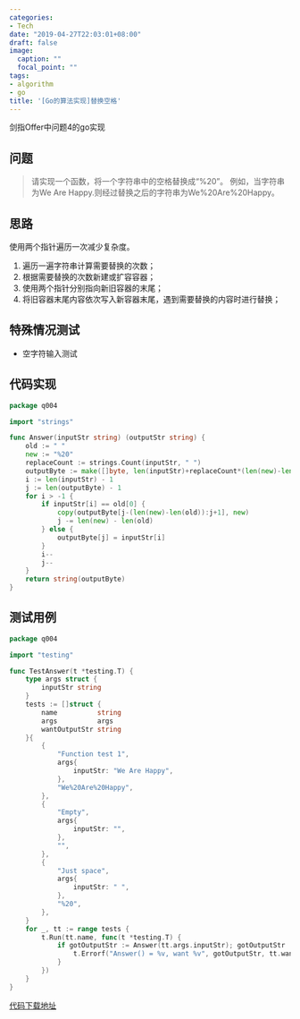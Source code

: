 ```yaml
---
categories:
- Tech
date: "2019-04-27T22:03:01+08:00"
draft: false
image:
  caption: ""
  focal_point: ""
tags:
- algorithm
- go
title: '[Go的算法实现]替换空格'
---
```


剑指Offer中问题4的go实现

<!--more-->

## 问题

> 请实现一个函数，将一个字符串中的空格替换成“%20”。 例如，当字符串为We Are Happy.则经过替换之后的字符串为We%20Are%20Happy。

## 思路

使用两个指针遍历一次减少复杂度。

1. 遍历一遍字符串计算需要替换的次数；
2. 根据需要替换的次数新建或扩容容器；
3. 使用两个指针分别指向新旧容器的末尾；
4. 将旧容器末尾内容依次写入新容器末尾，遇到需要替换的内容时进行替换；

## 特殊情况测试

- 空字符输入测试

## 代码实现

```go
package q004

import "strings"

func Answer(inputStr string) (outputStr string) {
	old := " "
	new := "%20"
	replaceCount := strings.Count(inputStr, " ")
	outputByte := make([]byte, len(inputStr)+replaceCount*(len(new)-len(old)))
	i := len(inputStr) - 1
	j := len(outputByte) - 1
	for i > -1 {
		if inputStr[i] == old[0] {
			copy(outputByte[j-(len(new)-len(old)):j+1], new)
			j -= len(new) - len(old)
		} else {
			outputByte[j] = inputStr[i]
		}
		i--
		j--
	}
	return string(outputByte)
}
```
## 测试用例

```go
package q004

import "testing"

func TestAnswer(t *testing.T) {
	type args struct {
		inputStr string
	}
	tests := []struct {
		name          string
		args          args
		wantOutputStr string
	}{
		{
			"Function test 1",
			args{
				inputStr: "We Are Happy",
			},
			"We%20Are%20Happy",
		},
		{
			"Empty",
			args{
				inputStr: "",
			},
			"",
		},
		{
			"Just space",
			args{
				inputStr: " ",
			},
			"%20",
		},
	}
	for _, tt := range tests {
		t.Run(tt.name, func(t *testing.T) {
			if gotOutputStr := Answer(tt.args.inputStr); gotOutputStr != tt.wantOutputStr {
				t.Errorf("Answer() = %v, want %v", gotOutputStr, tt.wantOutputStr)
			}
		})
	}
}
```

[代码下载地址](https://github.com/leoryu/AGym/tree/master/sword/q004)